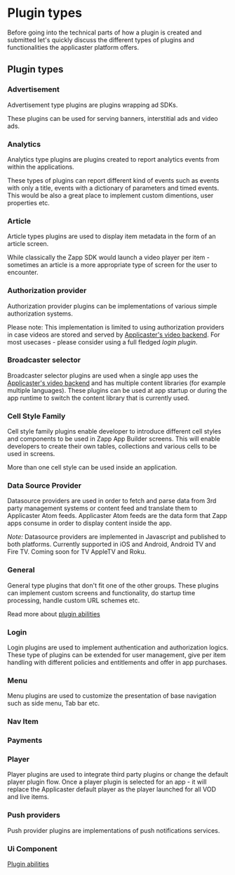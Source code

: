 # Plugin types

Before going into the technical parts of how a plugin is created and submitted let's quickly discuss the different types of plugins and functionalities the applicaster platform offers.

## Plugin types

### Advertisement
Advertisement type plugins are plugins wrapping ad SDKs.

These plugins can be used for serving banners, interstitial ads and video ads.

### Analytics
Analytics type plugins are plugins created to report analytics events from within the applications.

These types of plugins can report different kind of events such as events with only a title, events with a dictionary of parameters and timed events.
This would be also a great place to implement custom dimentions, user properties etc.

### Article
Article types plugins are used to display item metadata in the form of an article screen.

While classically the Zapp SDK would launch a video player per item - sometimes an article is a more appropriate type of screen for the user to encounter.

### Authorization provider
Authorization provider plugins can be implementations of various simple authorization systems.

Please note: This implementation is limited to using authorization providers in case videos are stored and served by [Applicaster's video backend](https://admin.applicaster.com).
For most usecases - please consider using a full fledged *login plugin*.

### Broadcaster selector
Broadcaster selector plugins are used when a single app uses the [Applicaster's video backend](https://admin.applicaster.com) and has multiple content libraries (for example multiple languages).
These plugins can be used at app startup or during the app runtime to switch the content library that is currently used.

### Cell Style Family
Cell style family plugins enable developer to introduce different cell styles and components to be used in Zapp App Builder screens.
This will enable developers to create their own tables, collections and various cells to be used in screens.

More than one cell style can be used inside an application.

### Data Source Provider
Datasource providers are used in order to fetch and parse data from 3rd party management systems or content feed and translate them to Applicaster Atom feeds.
Applicaster Atom feeds are the data form that Zapp apps consume in order to display content inside the app.

*Note:* Datasource providers are implemented in Javascript and published to both platforms. Currently supported in iOS and Android, Android TV and Fire TV. Coming soon for TV AppleTV and Roku.

### General
General type plugins that don't fit one of the other groups.
These plugins can implement custom screens and functionality, do startup time processing, handle custom URL schemes etc.

Read more about [plugin abilities](/getting-started/plugin-abilities.md)

### Login
Login plugins are used to implement authentication and authorization logics.
These type of plugins can be extended for user management, give per item handling with different policies and entitlements and offer in app purchases.

### Menu
Menu plugins are used to customize the presentation of base navigation such as side menu, Tab bar etc.

### Nav Item

### Payments

### Player
Player plugins are used to integrate third party plugins or change the default player plugin flow.
Once a player plugin is selected for an app - it will replace the Applicaster default player as the player launched for all VOD and live items.

### Push providers
Push provider plugins are implementations of push notifications services.

### Ui Component

[Plugin abilities](/getting-started/plugin-abilities.md)